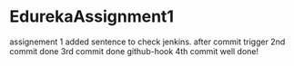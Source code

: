 # EdurekaAssignment1
assignement 1
added sentence to check jenkins.
after commit trigger
2nd commit done
3rd commit done github-hook
4th commit well done!
